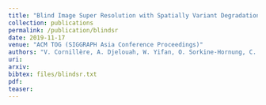 ```yaml
---
title: "Blind Image Super Resolution with Spatially Variant Degradations"
collection: publications
permalink: /publication/blindsr
date: 2019-11-17
venue: "ACM TOG (SIGGRAPH Asia Conference Proceedings)"
authors: "V. Cornillère, A. Djelouah, W. Yifan, O. Sorkine-Hornung, C. Schroers"
uri: 
arxiv: 
bibtex: files/blindsr.txt
pdf: 
teaser: 
---
```

